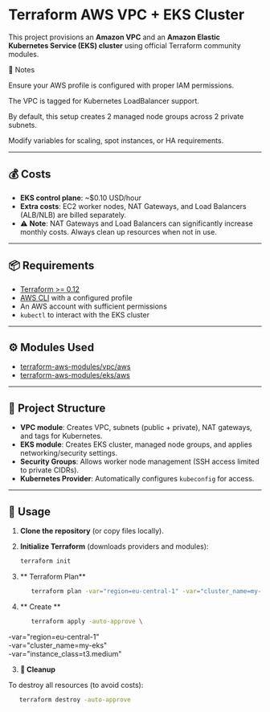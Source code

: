 # Terraform AWS VPC + EKS Cluster

This project provisions an **Amazon VPC** and an **Amazon Elastic Kubernetes Service (EKS) cluster** using official Terraform community modules.

📖 Notes

Ensure your AWS profile is configured with proper IAM permissions.

The VPC is tagged for Kubernetes LoadBalancer support.

By default, this setup creates 2 managed node groups across 2 private subnets.

Modify variables for scaling, spot instances, or HA requirements.

---

## 💰 Costs

- **EKS control plane**: ~$0.10 USD/hour  
- **Extra costs**: EC2 worker nodes, NAT Gateways, and Load Balancers (ALB/NLB) are billed separately.  
- ⚠️ **Note**: NAT Gateways and Load Balancers can significantly increase monthly costs. Always clean up resources when not in use.

---

## 📦 Requirements

- [Terraform >= 0.12](https://www.terraform.io/downloads)
- [AWS CLI](https://docs.aws.amazon.com/cli/latest/userguide/install-cliv2.html) with a configured profile
- An AWS account with sufficient permissions
- `kubectl` to interact with the EKS cluster

---

## ⚙️ Modules Used

- [terraform-aws-modules/vpc/aws](https://registry.terraform.io/modules/terraform-aws-modules/vpc/aws/latest)  
- [terraform-aws-modules/eks/aws](https://registry.terraform.io/modules/terraform-aws-modules/eks/aws/latest)  

---

## 📂 Project Structure

- **VPC module**: Creates VPC, subnets (public + private), NAT gateways, and tags for Kubernetes.  
- **EKS module**: Creates EKS cluster, managed node groups, and applies networking/security settings.  
- **Security Groups**: Allows worker node management (SSH access limited to private CIDRs).  
- **Kubernetes Provider**: Automatically configures `kubeconfig` for access.

---

## 🚀 Usage

1. **Clone the repository** (or copy files locally).

2. **Initialize Terraform** (downloads providers and modules):
   ```bash
   terraform init

3. ** Terraform Plan**
   ```bash
      terraform plan -var="region=eu-central-1" -var="cluster_name=my-eks" -var="instance_class=t3.medium"

3. ** Create **
   ```bash
      terraform apply -auto-approve \
  -var="region=eu-central-1" \
  -var="cluster_name=my-eks" \
  -var="instance_class=t3.medium"


3. **🧹 Cleanup** 

To destroy all resources (to avoid costs):
   ```bash
      terraform destroy -auto-approve